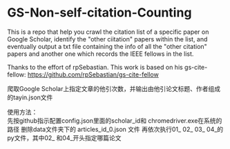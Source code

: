# GS-Non-self-citation-Counting

This is a repo that help you crawl the citation list of a specific paper on Google Scholar, identify the "other ciitation" papers within the list, and eventually output a txt file containing the info of all the "other citation" papers and another one which records the IEEE fellows in the list.

Thanks to the effort of rpSebastian.
This work is based on his gs-cite-fellow:  https://github.com/rpSebastian/gs-cite-fellow




爬取Google Scholar上指定文章的他引次数，并输出由他引论文标题、作者组成的tayin.json文件

使用方法：  
先按github指示配置config.json里面的scholar_id和 chromedriver.exe在系统的路径
删除data文件夹下的 articles_id_0.json 文件
再依次执行01_ 02_ 03_ 04_的py文件，其中02_ 和04_开头指定哪篇论文
